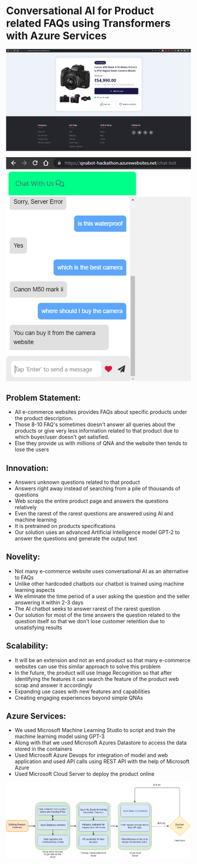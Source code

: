 # Conversational AI for Product related FAQs using Transformers with Azure Services

![Landing Page](https://github.com/prathameshparit/Dummy-Storage/blob/44e8bf3fdaac14964990537869066d627a2ec4f2/readme%20images/Conversational-AI-Bot-Azure/landing.png?raw=true)

![Bot](https://github.com/prathameshparit/Dummy-Storage/blob/44e8bf3fdaac14964990537869066d627a2ec4f2/readme%20images/Conversational-AI-Bot-Azure/bot.png?raw=true)

## Problem Statement:

- All e-commerce websites provides FAQs about specific products under the product description.  
- Those 8-10 FAQ's sometimes doesn't answer all queries about the products or give very less information related to that product due to which buyer/user doesn't get satisfied. 
- Else they provide us with millions of QNA and the website then tends to lose the users   


## Innovation:

- Answers unknown questions related to that product
- Answers right away instead of searching from a pile of thousands of questions
- Web scraps the entire product page and answers the questions relatively
- Even the rarest of the rarest questions are answered using AI and machine learning
- It is pretrained on products specifications 
- Our solution uses an advanced Artificial Intelligence model GPT-2 to answer the questions and generate the output text 

## Novelity:


- Not many e-commerce website uses conversational AI as an alternative to FAQs
- Unlike other hardcoded chatbots our chatbot is trained using machine learning aspects
- We eliminate the time period of a user asking the question and the seller answering it within 2-3 days
- The AI chatbot seeks to answer rarest of the rarest question 
- Our solution for most of the time answers the question related to the question itself so that we don't lose customer retention due to unsatisfying results

## Scalability:

- It will be an extension and not an end product so that many e-commerce websites can use this similar approach to solve this problem
- In the future, the product will use Image Recognition so that after identifying the features it can search the feature of the product web scrap and answer it accordingly
- Expanding use cases with new features and capabilities
- Creating engaging experiences  beyond simple QNAs

## Azure Services:

- We used Microsoft Machine Learning Studio to script and train the machine learning model using GPT-3
- Along with that we used Microsoft Azures Datastore to access the data stored in the containers
- Used Microsoft Azure Devops for integration of model and web application and used API calls using REST API with the help of Microsoft Azure
- Used Microsoft Cloud Server to deploy the product online

![Architecture](https://github.com/prathameshparit/Dummy-Storage/blob/44e8bf3fdaac14964990537869066d627a2ec4f2/readme%20images/Conversational-AI-Bot-Azure/mlflow-diagram.drawio.png?raw=true)




